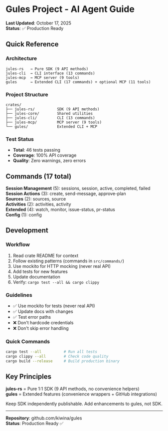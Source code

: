 # Gules Project - AI Agent Guide

**Last Updated**: October 17, 2025  
**Status**: ✅ Production Ready

## Quick Reference

### Architecture
```
jules-rs   → Pure SDK (9 API methods)
jules-cli  → CLI interface (13 commands)
jules-mcp  → MCP server (9 tools)
gules      → Extended CLI (17 commands) + optional MCP (11 tools)
```

### Project Structure
```
crates/
├── jules-rs/          SDK (9 API methods)
├── jules-core/        Shared utilities
├── jules-cli/         CLI (13 commands)
├── jules-mcp/         MCP server (9 tools)
└── gules/             Extended CLI + MCP
```

### Test Status
- **Total**: 46 tests passing
- **Coverage**: 100% API coverage
- **Quality**: Zero warnings, zero errors

## Commands (17 total)

**Session Management** (5): sessions, session, active, completed, failed  
**Session Actions** (3): create, send-message, approve-plan  
**Sources** (2): sources, source  
**Activities** (2): activities, activity  
**Extended** (4): watch, monitor, issue-status, pr-status  
**Config** (1): config

## Development

### Workflow

1. Read crate README for context
2. Follow existing patterns (commands in `src/commands/`)
3. Use mockito for HTTP mocking (never real API)
4. Add tests for new features
5. Update documentation
6. Verify: `cargo test --all && cargo clippy`

### Guidelines

- ✅ Use mockito for tests (never real API)
- ✅ Update docs with changes
- ✅ Test error paths
- ❌ Don't hardcode credentials
- ❌ Don't skip error handling

### Quick Commands

```bash
cargo test --all          # Run all tests
cargo clippy --all        # Check code quality
cargo build --release     # Build production binary
```

## Key Principles

**jules-rs** = Pure 1:1 SDK (9 API methods, no convenience helpers)  
**gules** = Extended features (convenience wrappers + GitHub integrations)

Keep SDK independently publishable. Add enhancements to gules, not SDK.

---

**Repository**: github.com/kiwina/gules  
**Status**: Production Ready ✅
